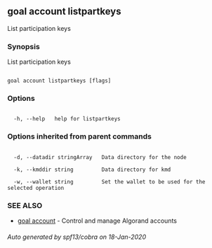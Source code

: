 ## goal account listpartkeys



List participation keys



### Synopsis



List participation keys



```

goal account listpartkeys [flags]

```



### Options



```

  -h, --help   help for listpartkeys

```



### Options inherited from parent commands



```

  -d, --datadir stringArray   Data directory for the node

  -k, --kmddir string         Data directory for kmd

  -w, --wallet string         Set the wallet to be used for the selected operation

```



### SEE ALSO



* [goal account](../../account/account/)	 - Control and manage Algorand accounts


###### Auto generated by spf13/cobra on 18-Jan-2020

